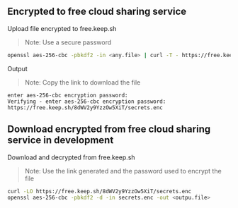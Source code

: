 ## Encrypted to free cloud sharing service
  
Upload file encrypted to free.keep.sh
> Note: Use a secure password

```bash
openssl aes-256-cbc -pbkdf2 -in <any.file> | curl -T - https://free.keep.sh/secrets.enc
```

Output
> Note: Copy the link to download the file

```
enter aes-256-cbc encryption password:
Verifying - enter aes-256-cbc encryption password:
https://free.keep.sh/8dWV2y9YzzOw5XiT/secrets.enc
```
## Download encrypted from free cloud sharing service in development  

Download and decrypted from free.keep.sh
> Note: Use the link generated and the password used to encrypt the file

```bash
curl -LO https://free.keep.sh/8dWV2y9YzzOw5XiT/secrets.enc
openssl aes-256-cbc -pbkdf2 -d -in secrets.enc -out <outpu.file>
```